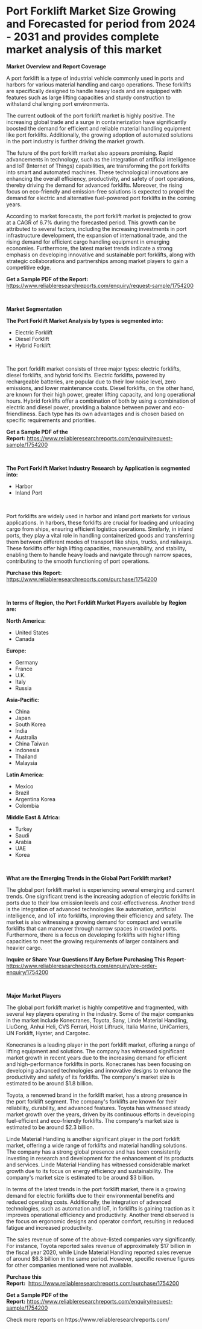 <p><h1>Port Forklift Market Size Growing and Forecasted for period from 2024 - 2031 and provides complete market analysis of this market</h1></p><p><strong>Market Overview and Report Coverage</strong></p>
<p><p>A port forklift is a type of industrial vehicle commonly used in ports and harbors for various material handling and cargo operations. These forklifts are specifically designed to handle heavy loads and are equipped with features such as large lifting capacities and sturdy construction to withstand challenging port environments.</p><p>The current outlook of the port forklift market is highly positive. The increasing global trade and a surge in containerization have significantly boosted the demand for efficient and reliable material handling equipment like port forklifts. Additionally, the growing adoption of automated solutions in the port industry is further driving the market growth.</p><p>The future of the port forklift market also appears promising. Rapid advancements in technology, such as the integration of artificial intelligence and IoT (Internet of Things) capabilities, are transforming the port forklifts into smart and automated machines. These technological innovations are enhancing the overall efficiency, productivity, and safety of port operations, thereby driving the demand for advanced forklifts. Moreover, the rising focus on eco-friendly and emission-free solutions is expected to propel the demand for electric and alternative fuel-powered port forklifts in the coming years.</p><p>According to market forecasts, the port forklift market is projected to grow at a CAGR of 6.7% during the forecasted period. This growth can be attributed to several factors, including the increasing investments in port infrastructure development, the expansion of international trade, and the rising demand for efficient cargo handling equipment in emerging economies. Furthermore, the latest market trends indicate a strong emphasis on developing innovative and sustainable port forklifts, along with strategic collaborations and partnerships among market players to gain a competitive edge.</p></p>
<p><strong>Get a Sample PDF of the Report:</strong> <a href="https://www.reliableresearchreports.com/enquiry/request-sample/1754200">https://www.reliableresearchreports.com/enquiry/request-sample/1754200</a></p>
<p>&nbsp;</p>
<p><strong>Market Segmentation</strong></p>
<p><strong>The Port Forklift Market Analysis by types is segmented into:</strong></p>
<p><ul><li>Electric Forklift</li><li>Diesel Forklift</li><li>Hybrid Forklift</li></ul></p>
<p>&nbsp;</p>
<p><p>The port forklift market consists of three major types: electric forklifts, diesel forklifts, and hybrid forklifts. Electric forklifts, powered by rechargeable batteries, are popular due to their low noise level, zero emissions, and lower maintenance costs. Diesel forklifts, on the other hand, are known for their high power, greater lifting capacity, and long operational hours. Hybrid forklifts offer a combination of both by using a combination of electric and diesel power, providing a balance between power and eco-friendliness. Each type has its own advantages and is chosen based on specific requirements and priorities.</p></p>
<p><strong>Get a Sample PDF of the Report:</strong>&nbsp;<a href="https://www.reliableresearchreports.com/enquiry/request-sample/1754200">https://www.reliableresearchreports.com/enquiry/request-sample/1754200</a></p>
<p>&nbsp;</p>
<p><strong>The Port Forklift Market Industry Research by Application is segmented into:</strong></p>
<p><ul><li>Harbor</li><li>Inland Port</li></ul></p>
<p>&nbsp;</p>
<p><p>Port forklifts are widely used in harbor and inland port markets for various applications. In harbors, these forklifts are crucial for loading and unloading cargo from ships, ensuring efficient logistics operations. Similarly, in inland ports, they play a vital role in handling containerized goods and transferring them between different modes of transport like ships, trucks, and railways. These forklifts offer high lifting capacities, maneuverability, and stability, enabling them to handle heavy loads and navigate through narrow spaces, contributing to the smooth functioning of port operations.</p></p>
<p><strong>Purchase this Report:</strong>&nbsp; <a href="https://www.reliableresearchreports.com/purchase/1754200">https://www.reliableresearchreports.com/purchase/1754200</a></p>
<p>&nbsp;</p>
<p><strong>In terms of Region, the Port Forklift Market Players available by Region are:</strong></p>
<p>
    <p> <strong> North America: </strong>
        <ul>
            <li>United States</li>
            <li>Canada</li>
        </ul>
        </p> 
    <p> <strong> Europe: </strong>
        <ul>
            <li>Germany</li>
            <li>France</li>
            <li>U.K.</li>
            <li>Italy</li>
            <li>Russia</li>
        </ul>
        </p> 
    <p> <strong> Asia-Pacific: </strong>
        <ul>
            <li>China</li>
            <li>Japan</li>
            <li>South Korea</li>
            <li>India</li>
            <li>Australia</li>
            <li>China Taiwan</li>
            <li>Indonesia</li>
            <li>Thailand</li>
            <li>Malaysia</li>
        </ul>
        </p> 
    <p> <strong> Latin America: </strong>
        <ul>
            <li>Mexico</li>
            <li>Brazil</li>
            <li>Argentina Korea</li>
            <li>Colombia</li>
        </ul>
        </p> 
    <p> <strong> Middle East & Africa: </strong>
        <ul>
            <li>Turkey</li>
            <li>Saudi</li>
            <li>Arabia</li>
            <li>UAE</li>
            <li>Korea</li>
        </ul>
    </p>
    </p>
<p>&nbsp;</p>
<p><strong>What are the Emerging Trends in the Global Port Forklift market?</strong></p>
<p><p>The global port forklift market is experiencing several emerging and current trends. One significant trend is the increasing adoption of electric forklifts in ports due to their low emission levels and cost-effectiveness. Another trend is the integration of advanced technologies like automation, artificial intelligence, and IoT into forklifts, improving their efficiency and safety. The market is also witnessing a growing demand for compact and versatile forklifts that can maneuver through narrow spaces in crowded ports. Furthermore, there is a focus on developing forklifts with higher lifting capacities to meet the growing requirements of larger containers and heavier cargo.</p></p>
<p><strong>Inquire or Share Your Questions If Any Before Purchasing This Report</strong>- <a href="https://www.reliableresearchreports.com/enquiry/pre-order-enquiry/1754200">https://www.reliableresearchreports.com/enquiry/pre-order-enquiry/1754200</a></p>
<p>&nbsp;</p>
<p><strong>Major Market Players</strong></p>
<p><p>The global port forklift market is highly competitive and fragmented, with several key players operating in the industry. Some of the major companies in the market include Konecranes, Toyota, Sany, Linde Material Handling, LiuGong, Anhui Heli, CVS Ferrari, Hoist Liftruck, Italia Marine, UniCarriers, UN Forklift, Hyster, and Cargotec.</p><p>Konecranes is a leading player in the port forklift market, offering a range of lifting equipment and solutions. The company has witnessed significant market growth in recent years due to the increasing demand for efficient and high-performance forklifts in ports. Konecranes has been focusing on developing advanced technologies and innovative designs to enhance the productivity and safety of its forklifts. The company's market size is estimated to be around $1.8 billion.</p><p>Toyota, a renowned brand in the forklift market, has a strong presence in the port forklift segment. The company's forklifts are known for their reliability, durability, and advanced features. Toyota has witnessed steady market growth over the years, driven by its continuous efforts in developing fuel-efficient and eco-friendly forklifts. The company's market size is estimated to be around $2.3 billion.</p><p>Linde Material Handling is another significant player in the port forklift market, offering a wide range of forklifts and material handling solutions. The company has a strong global presence and has been consistently investing in research and development for the enhancement of its products and services. Linde Material Handling has witnessed considerable market growth due to its focus on energy efficiency and sustainability. The company's market size is estimated to be around $3 billion.</p><p>In terms of the latest trends in the port forklift market, there is a growing demand for electric forklifts due to their environmental benefits and reduced operating costs. Additionally, the integration of advanced technologies, such as automation and IoT, in forklifts is gaining traction as it improves operational efficiency and productivity. Another trend observed is the focus on ergonomic designs and operator comfort, resulting in reduced fatigue and increased productivity.</p><p>The sales revenue of some of the above-listed companies vary significantly. For instance, Toyota reported sales revenue of approximately $17 billion in the fiscal year 2020, while Linde Material Handling reported sales revenue of around $6.3 billion in the same period. However, specific revenue figures for other companies mentioned were not available.</p></p>
<p><strong>Purchase this Report:</strong>&nbsp;&nbsp;<a href="https://www.reliableresearchreports.com/purchase/1754200">https://www.reliableresearchreports.com/purchase/1754200</a></p>
<p></p>
<p><strong>Get a Sample PDF of the Report:</strong>&nbsp;<a href="https://www.reliableresearchreports.com/enquiry/request-sample/1754200">https://www.reliableresearchreports.com/enquiry/request-sample/1754200</a></p>
<p>Check more reports on https://www.reliableresearchreports.com/</p>